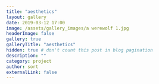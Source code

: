 ```yaml
---
title: "aesthetics"
layout: gallery
date: 2019-03-12 17:00
image: /assets/gallery_images/a werewolf 1.jpg
headerImage: false
gallery: true
galleryTitle: "aesthetics"
hidden: true # don't count this post in blog pagination
description: ""
category: project
author: sort
externalLink: false
---
```

